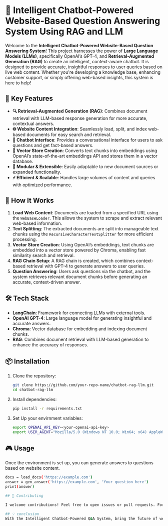 # 🧠 Intelligent Chatbot-Powered Website-Based Question Answering System Using RAG and LLM

Welcome to the **Intelligent Chatbot-Powered Website-Based Question Answering System**! This project harnesses the power of **Large Language Models (LLMs)**, specifically OpenAI’s GPT-4, and **Retrieval-Augmented Generation (RAG)** to create an intelligent, context-aware chatbot. It is designed to provide accurate, insightful responses to user queries based on live web content. Whether you're developing a knowledge base, enhancing customer support, or simply offering web-based insights, this system is here to help!

## 🌟 Key Features

- **🔍 Retrieval-Augmented Generation (RAG)**: Combines document retrieval with LLM-based response generation for more accurate, contextual answers.
- **🌐 Website Content Integration**: Seamlessly load, split, and index web-based documents for easy search and retrieval.
- **🤖 Chatbot Interface**: Provides a conversational interface for users to ask questions and get fact-based answers.
- **📄 Vector Store Creation**: Converts text chunks into embeddings using OpenAI’s state-of-the-art embeddings API and stores them in a vector database.
- **🧩 Modular & Extensible**: Easily adaptable to new document sources or expanded functionality.
- **⚡ Efficient & Scalable**: Handles large volumes of content and queries with optimized performance.

## 🚀 How It Works

1. **Load Web Content**: Documents are loaded from a specified URL using the `WebBaseLoader`. This allows the system to scrape and extract relevant web-based information.
2. **Text Splitting**: The extracted documents are split into manageable text chunks using the `RecursiveCharacterTextSplitter` for more efficient processing.
3. **Vector Store Creation**: Using OpenAI’s embeddings, text chunks are embedded into a vector store powered by Chroma, enabling fast similarity search and retrieval.
4. **RAG Chain Setup**: A RAG chain is created, which combines context-based retrieval with GPT-4 to generate answers to user queries.
5. **Question Answering**: Users ask questions via the chatbot, and the system retrieves relevant document chunks before generating an accurate, context-driven answer.

## 🛠️ Tech Stack

- **LangChain**: Framework for connecting LLMs with external tools.
- **OpenAI GPT-4**: Large language model for generating insightful and accurate answers.
- **Chroma**: Vector database for embedding and indexing document chunks.
- **RAG**: Combines document retrieval with LLM-based generation to enhance the accuracy of responses.

## 📦 Installation

1. Clone the repository:

   ```bash
   git clone https://github.com/your-repo-name/chatbot-rag-llm.git
   cd chatbot-rag-llm

2. Install dependencies:

   ```bash
   pip install -r requirements.txt

3. Set Up your envirnment variables:
   ```bash
   export OPENAI_API_KEY=<your-openai-api-key>
   export USER_AGENT="Mozilla/5.0 (Windows NT 10.0; Win64; x64) AppleWebKit/537.36 (KHTML, like Gecko) Chrome/58.0.3029.110 Safari/537.3"


## 🎮 Usage

Once the environment is set up, you can generate answers to questions based on website content.
```bash
docs = load_docs('https://example.com')
answer = gen_answer('https://example.com', 'Your question here')
print(answer)

## 🤝 Contributing

I welcome contributions! Feel free to open issues or pull requests. For major changes, please open an issue first to discuss what you would like to change. Don’t forget to give the project a star ⭐ if you find it helpful!

## 💡 conclusion
With the Intelligent Chatbot-Powered Q&A System, bring the future of web-based knowledge extraction and customer support to your platform!
